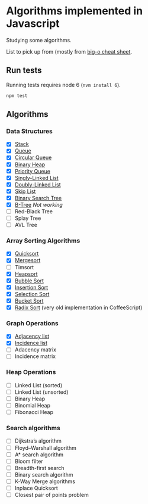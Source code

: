 # Algorithms implemented in Javascript

Studying some algorithms.

List to pick up from (mostly from [big-o cheat sheet](http://bigocheatsheet.com).

## Run tests

Running tests requires node 6 (`nvm install 6`).

```sh
npm test
```

## Algorithms

### Data Structures

* [x] [Stack](data-structures/stack)
* [x] [Queue](data-structures/queue/simple-queue)
* [x] [Circular Queue](data-structures/queue/circular-queue)
* [x] [Binary Heap](data-structures/heap/binary-heap)
* [x] [Priority Queue](data-structures/queue/priority-queue)
* [x] [Singly-Linked List](data-structures/linked-list/singly-linked-list)
* [x] [Doubly-Linked List](data-structures/linked-list/doubly-linked-list)
* [x] [Skip List](data-structures/linked-list/skip-list)
* [x] [Binary Search Tree](data-structures/tree/binary-search-tree)
* [x] [B-Tree](data-structures/tree/b-tree) *Not working*
* [ ] Red-Black Tree
* [ ] Splay Tree
* [ ] AVL Tree

### Array Sorting Algorithms

* [x] [Quicksort](sorting/quick-sort)
* [x] [Mergesort](sorting/merge-sort)
* [ ] Timsort
* [x] [Heapsort](sorting/heap-sort)
* [x] [Bubble Sort](sorting/bubble-sort)
* [x] [Insertion Sort](sorting/insertion-sort)
* [x] [Selection Sort](sorting/selection-sort)
* [x] [Bucket Sort](sorting/bucket-sort)
* [x] [Radix Sort](sorting/radix-sort) (very old implementation in CoffeeScript)

### Graph Operations

* [x] [Adjacency list](graph/adjacency-list)
* [x] [Incidence list](graph/incidence-list)
* [ ] Adacency matrix
* [ ] Incidence matrix

### Heap Operations

* [ ] Linked List (sorted)
* [ ] Linked List (unsorted)
* [ ] Binary Heap
* [ ] Binomial Heap
* [ ] Fibonacci Heap

### Search algorithms

* [ ] Dijkstra’s algorithm
* [ ] Floyd–Warshall algorithm
* [ ] A* search algorithm
* [ ] Bloom filter
* [ ] Breadth-first search
* [ ] Binary search algorithm
* [ ] K-Way Merge algorithms
* [ ] Inplace Quicksort
* [ ] Closest pair of points problem
